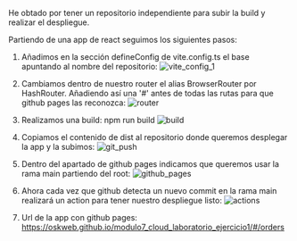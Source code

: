 He obtado por tener un repositorio independiente para subir la build y realizar el despliegue.

Partiendo de una app de react seguimos los siguientes pasos: 

1. Añadimos en la sección defineConfig de vite.config.ts el base apuntando al nombre del repositorio:
![vite_config_1](https://github.com/user-attachments/assets/80dba3e1-3923-4c56-af34-b87098b61b8b)

2. Cambiamos dentro de nuestro router el alias BrowserRouter por HashRouter. Añadiendo así una '#' antes de todas las rutas para que github pages las reconozca:
![router](https://github.com/user-attachments/assets/746e2815-ba28-4675-84fe-ff6397d71d70)

3. Realizamos una build:
npm run build
![build](https://github.com/user-attachments/assets/7b2c09de-f896-47b2-9e73-a3184eb61813)

4. Copiamos el contenido de dist al repositorio donde queremos desplegar la app y la subimos:
![git_push](https://github.com/user-attachments/assets/6c96c178-4c10-4085-952d-1d7b20fbc3d6)

5. Dentro del apartado de github pages indicamos que queremos usar la rama main partiendo del root:
![github_pages](https://github.com/user-attachments/assets/ad409451-b0ec-450e-9396-234f21d0b17c)

6. Ahora cada vez que github detecta un nuevo commit en la rama main realizará un action para tener nuestro despliegue listo:
![actions](https://github.com/user-attachments/assets/f7c174aa-fe60-428c-930d-f56663e6b034)

7. Url de la app con github pages:
https://oskweb.github.io/modulo7_cloud_laboratorio_ejercicio1/#/orders
